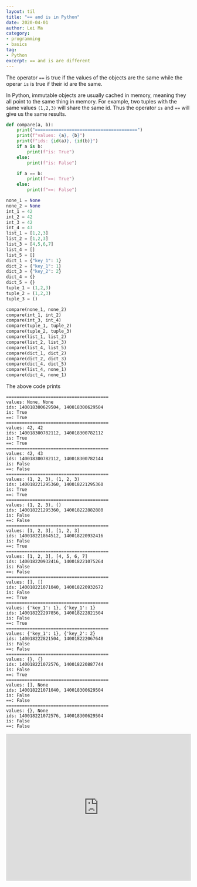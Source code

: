 ```yaml
---
layout: til
title: "== and is in Python"
date: 2020-04-01
author: Lei Ma
category:
- programming
- basics
tag:
- Python
excerpt: == and is are different
---
```


The operator `==` is true if the values of the objects are the same while the operar `is` is true if their id are the same.

In Python, immutable objects are usually cached in memory, meaning they all point to the same thing in memory. For example, two tuples with the same values `(1,2,3)` will share the same id. Thus the operator `is` and `==` will give us the same results.


```python
def compare(a, b):
    print("=======================================")
    print(f"values: {a}, {b}")
    print(f"ids: {id(a)}, {id(b)}")
    if a is b:
        print(f"is: True")
    else:
        print(f"is: False")

    if a == b:
        print(f"==: True")
    else:
        print(f"==: False")

none_1 = None
none_2 = None
int_1 = 42
int_2 = 42
int_3 = 42
int_4 = 43
list_1 = [1,2,3]
list_2 = [1,2,3]
list_3 = [4,5,6,7]
list_4 = []
list_5 = []
dict_1 = {"key_1": 1}
dict_2 = {"key_1": 1}
dict_3 = {"key_2": 2}
dict_4 = {}
dict_5 = {}
tuple_1 = (1,2,3)
tuple_2 = (1,2,3)
tuple_3 = ()

compare(none_1, none_2)
compare(int_1, int_2)
compare(int_3, int_4)
compare(tuple_1, tuple_2)
compare(tuple_2, tuple_3)
compare(list_1, list_2)
compare(list_2, list_3)
compare(list_4, list_5)
compare(dict_1, dict_2)
compare(dict_2, dict_3)
compare(dict_4, dict_5)
compare(list_4, none_1)
compare(dict_4, none_1)
```

The above code prints

```
=======================================
values: None, None
ids: 140018300629504, 140018300629504
is: True
==: True
=======================================
values: 42, 42
ids: 140018300782112, 140018300782112
is: True
==: True
=======================================
values: 42, 43
ids: 140018300782112, 140018300782144
is: False
==: False
=======================================
values: (1, 2, 3), (1, 2, 3)
ids: 140018221295360, 140018221295360
is: True
==: True
=======================================
values: (1, 2, 3), ()
ids: 140018221295360, 140018222882880
is: False
==: False
=======================================
values: [1, 2, 3], [1, 2, 3]
ids: 140018221864512, 140018220932416
is: False
==: True
=======================================
values: [1, 2, 3], [4, 5, 6, 7]
ids: 140018220932416, 140018221075264
is: False
==: False
=======================================
values: [], []
ids: 140018221071040, 140018220932672
is: False
==: True
=======================================
values: {'key_1': 1}, {'key_1': 1}
ids: 140018222297856, 140018222821504
is: False
==: True
=======================================
values: {'key_1': 1}, {'key_2': 2}
ids: 140018222821504, 140018222067648
is: False
==: False
=======================================
values: {}, {}
ids: 140018221072576, 140018220887744
is: False
==: True
=======================================
values: [], None
ids: 140018221071040, 140018300629504
is: False
==: False
=======================================
values: {}, None
ids: 140018221072576, 140018300629504
is: False
==: False
```


<iframe height="400px" width="100%" src="https://repl.it/@emptymalei/None-in-Python?lite=true" scrolling="no" frameborder="no" allowtransparency="true" allowfullscreen="true" sandbox="allow-forms allow-pointer-lock allow-popups allow-same-origin allow-scripts allow-modals"></iframe>